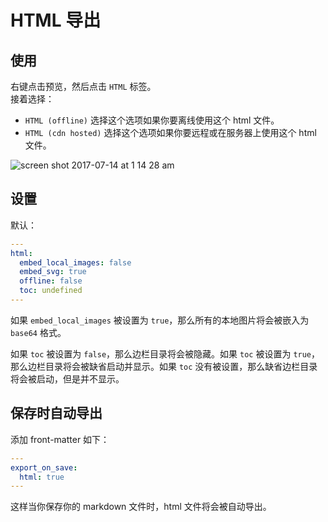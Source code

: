 # HTML 导出  

## 使用
右键点击预览，然后点击 `HTML` 标签。  
接着选择：

* `HTML (offline)`
选择这个选项如果你要离线使用这个 html 文件。  
* `HTML (cdn hosted)`
选择这个选项如果你要远程或在服务器上使用这个 html 文件。

![screen shot 2017-07-14 at 1 14 28 am](https://user-images.githubusercontent.com/1908863/28200455-d5a12d60-6831-11e7-8572-91d3845ce8cf.png)

## 设置  
默认：
```yaml
---
html:
  embed_local_images: false
  embed_svg: true
  offline: false
  toc: undefined
---
```

如果 `embed_local_images` 被设置为 `true`，那么所有的本地图片将会被嵌入为 `base64` 格式。

如果 `toc` 被设置为 `false`，那么边栏目录将会被隐藏。如果 `toc` 被设置为 `true`，那么边栏目录将会被缺省启动并显示。如果 `toc` 没有被设置，那么缺省边栏目录将会被启动，但是并不显示。

## 保存时自动导出  
添加 front-matter 如下：
```yaml
---
export_on_save:
  html: true
---
```
这样当你保存你的 markdown 文件时，html 文件将会被自动导出。

